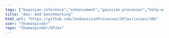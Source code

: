 ```yaml
---
tags: ["bayesian-inference","enhancement","gaussian-processes","help-wanted","jax","machine-learning","performance","probabilistic-programming"]
title: "dev: Add benchmarking"
html_url: "https://github.com/JaxGaussianProcesses/GPJax/issues/306"
user: "thomaspinder"
repo: "thomaspinder/GPJax"
---
```


